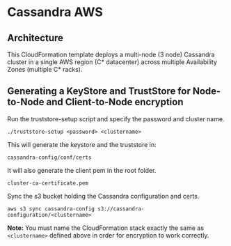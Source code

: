 # Cassandra AWS

## Architecture
This CloudFormation template deploys a multi-node (3 node) Cassandra cluster in a single AWS region (C* datacenter) 
across multiple Availability Zones (multiple C* racks).

## Generating a KeyStore and TrustStore for Node-to-Node and Client-to-Node encryption

Run the truststore-setup script and specify the password and cluster name.

```
./truststore-setup <password> <clustername>
```

This will generate the keystore and the truststore in:

```
cassandra-config/conf/certs
```

It will also generate the client pem in the root folder.

```
cluster-ca-certificate.pem
```

Sync the s3 bucket holding the Cassandra configuration and certs.

```
aws s3 sync cassandra-config s3://cassandra-configuration/<clustername>
```

**Note:** You must name the CloudFormation stack exactly the same as `<clustername>` defined above in order for 
encryption to work correctly.
